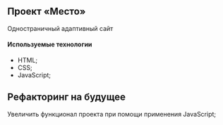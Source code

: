 ## Проект «Место»
Одностраничный адаптивный сайт
#### Используемые технологии
  * HTML;
  * CSS;
  * JavaScript;
## Рефакторинг на будущее
Увеличить функционал проекта при помощи применения JavaScript;
